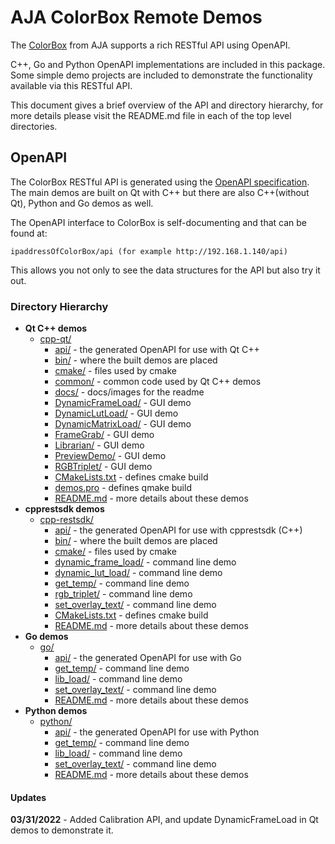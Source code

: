 # AJA ColorBox Remote Demos
The [ColorBox](https://www.aja.com/products/colorbox) from AJA supports a rich RESTful API using OpenAPI. 

C++, Go and Python OpenAPI implementations are included in this package. Some simple demo projects are included to demonstrate the functionality available via this RESTful API.

This document gives a brief overview of the API and directory hierarchy, for more details please visit the README.md file in each of the top level directories.

## OpenAPI
The ColorBox RESTful API is generated using the [OpenAPI specification](https://github.com/OAI/OpenAPI-Specification). The main demos are built on Qt with C++ but there are also C++(without Qt), Python and Go demos as well.

The OpenAPI interface to ColorBox is self-documenting and that can be found at:

`ipaddressOfColorBox/api (for example http://192.168.1.140/api)`

This allows you not only to see the data structures for the API but also try it out.

### Directory Hierarchy
* **Qt C++ demos**
	* [cpp-qt/](cpp-qt)
		* [api/](cpp-qt/api) - the generated OpenAPI for use with Qt C++
		* [bin/](cpp-qt/bin) - where the built demos are placed
		* [cmake/](cpp-qt/cmake) - files used by cmake
		* [common/](cpp-qt/common) - common code used by Qt C++ demos
		* [docs/](cpp-qt/docs) - docs/images for the readme
		* [DynamicFrameLoad/](cpp-qt/DynamicFrameLoad) - GUI demo
		* [DynamicLutLoad/](cpp-qt/DynamicLutLoad) - GUI demo
		* [DynamicMatrixLoad/](cpp-qt/DynamicMatrixLoad) - GUI demo
		* [FrameGrab/](cpp-qt/FrameGrab) - GUI demo
		* [Librarian/](cpp-qt/Librarian) - GUI demo
		* [PreviewDemo/](cpp-qt/PreviewDemo) - GUI demo
		* [RGBTriplet/](cpp-qt/RGBTriplet) - GUI demo
		* [CMakeLists.txt](cpp-qt/CMakeLists.txt) - defines cmake build
		* [demos.pro](cpp-qt/demos.pro) - defines qmake build
		* [README.md](cpp-qt/README.md) - more details about these demos
* **cpprestsdk demos**
	* [cpp-restsdk/](cpp-restsdk)
		* [api/](cpp-restsdk/api) - the generated OpenAPI for use with cpprestsdk (C++)
		* [bin/](cpp-restsdk/bin) - where the built demos are placed
		* [cmake/](cpp-restsdk/cmake) - files used by cmake
		* [dynamic_frame_load/](cpp-restsdk/dynamic_frame_load) - command line demo
		* [dynamic_lut_load/](cpp-restsdk/dynamic_lut_load) - command line demo
		* [get_temp/](cpp-restsdk/get_temp) - command line demo
		* [rgb_triplet/](cpp-restsdk/rgb_triplet) - command line demo
		* [set_overlay_text/](cpp-restsdk/set_overlay_text) - command line demo
		* [CMakeLists.txt](cpp-restsdk/CMakeLists.txt) - defines cmake build
		* [README.md](cpp-restsdk/README.md) - more details about these demos
* **Go demos**
	* [go/](go)
		* [api/](go/api) - the generated OpenAPI for use with Go
		* [get_temp/](go/get_temp) - command line demo
		* [lib_load/](go/lib_load) - command line demo
		* [set_overlay_text/](go/set_overlay_text) - command line demo
		* [README.md](go/README.md) - more details about these demos
* **Python demos**
	* [python/](python)
		* [api/](python/api) - the generated OpenAPI for use with Python
		* [get_temp/](python/get_temp) - command line demo
		* [lib_load/](python/lib_load) - command line demo
		* [set_overlay_text/](python/set_overlay_text) - command line demo
		* [README.md](python/README.md) - more details about these demos

#### Updates
**03/31/2022** - Added Calibration API, and update DynamicFrameLoad in Qt demos to demonstrate it.

